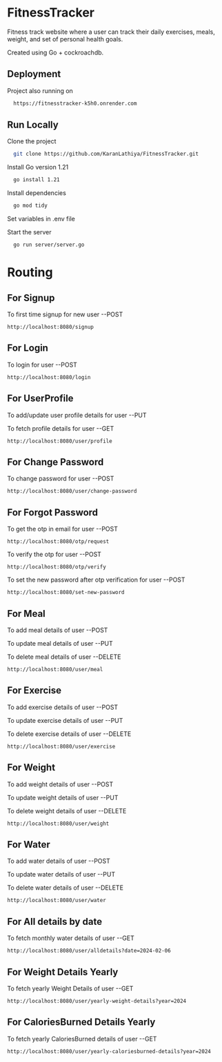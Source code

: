 
# FitnessTracker

Fitness track website where a user can track their daily
exercises, meals, weight, and set of personal health goals.

Created using Go + cockroachdb.


## Deployment

Project also running on 

```bash
  https://fitnesstracker-k5h0.onrender.com
```


## Run Locally

Clone the project

```bash
  git clone https://github.com/KaranLathiya/FitnessTracker.git
```

Install Go version 1.21

```bash
  go install 1.21 
```

Install dependencies

```bash
  go mod tidy 
```
Set variables in .env file

Start the server

```bash
  go run server/server.go
```

# Routing

## For Signup 

To first time signup for new user  --POST

    http://localhost:8080/signup

## For Login

To login for user  --POST

    http://localhost:8080/login

## For UserProfile

To add/update user profile details for user --PUT

To fetch profile details for user --GET

    http://localhost:8080/user/profile

## For Change Password

To change password for user  --POST

    http://localhost:8080/user/change-password

## For Forgot Password

To get the otp in email for user  --POST

    http://localhost:8080/otp/request

To verify the otp for user  --POST

    http://localhost:8080/otp/verify
    
To set the new password after otp verification for user  --POST

    http://localhost:8080/set-new-password

## For Meal


To add meal details of user --POST

To update meal details of user --PUT

To delete meal details of user --DELETE

    http://localhost:8080/user/meal

## For Exercise


To add exercise details of user --POST

To update exercise details of user --PUT

To delete exercise details of user --DELETE

    http://localhost:8080/user/exercise

## For Weight

To add weight details of user --POST

To update weight details of user --PUT

To delete weight details of user --DELETE

    http://localhost:8080/user/weight

## For Water

To add water details of user --POST

To update water details of user --PUT

To delete water details of user --DELETE

    http://localhost:8080/user/water

## For All details by date 

To fetch monthly water details of user --GET
     
    http://localhost:8080/user/alldetails?date=2024-02-06
<!-- 
## For WaterIntake Monthly 

To fetch monthly water details of user --GET
     
    http://localhost:8080/user/water-intake-of-month -->

## For Weight Details Yearly 

To fetch yearly Weight Details of user --GET
     
    http://localhost:8080/user/yearly-weight-details?year=2024

## For  CaloriesBurned Details Yearly 

To fetch yearly CaloriesBurned details of user --GET
     
    http://localhost:8080/user/yearly-caloriesburned-details?year=2024